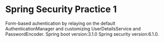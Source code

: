 # Spring Security Practice 1
Form-based auhentication by relaying on the default AuthenticationManager and customizing UserDetailsService and PasswordEncoder.
Spring boot version:3.1.0
Spring security version:6.1.0.
